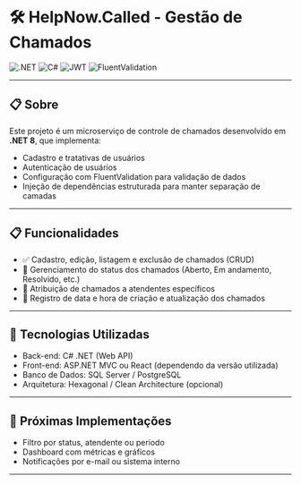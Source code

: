 # 🛠️ HelpNow.Called - Gestão de Chamados

![.NET](https://img.shields.io/badge/.NET-8-blue)
![C#](https://img.shields.io/badge/C%23-364a9b?logo=csharp&logoColor=white)
![JWT](https://img.shields.io/badge/JWT-orange)
![FluentValidation](https://img.shields.io/badge/FluentValidation-Validator-blueviolet)

---

## 📋 Sobre

Este projeto é um microserviço de controle de chamados desenvolvido em **.NET 8**, que implementa:

- Cadastro e tratativas de usuários
- Autenticação de usuários
- Configuração com FluentValidation para validação de dados
- Injeção de dependências estruturada para manter separação de camadas

---

## 📋 Funcionalidades

- ✅ Cadastro, edição, listagem e exclusão de chamados (CRUD)
- 📌 Gerenciamento do status dos chamados (Aberto, Em andamento, Resolvido, etc.)
- 👥 Atribuição de chamados a atendentes específicos
- 📅 Registro de data e hora de criação e atualização dos chamados

---

## 🧱 Tecnologias Utilizadas

- Back-end: C# .NET (Web API)
- Front-end: ASP.NET MVC ou React (dependendo da versão utilizada)
- Banco de Dados: SQL Server / PostgreSQL
- Arquitetura: Hexagonal / Clean Architecture (opcional)

---

## 📌 Próximas Implementações

- Filtro por status, atendente ou período
- Dashboard com métricas e gráficos
- Notificações por e-mail ou sistema interno

---
